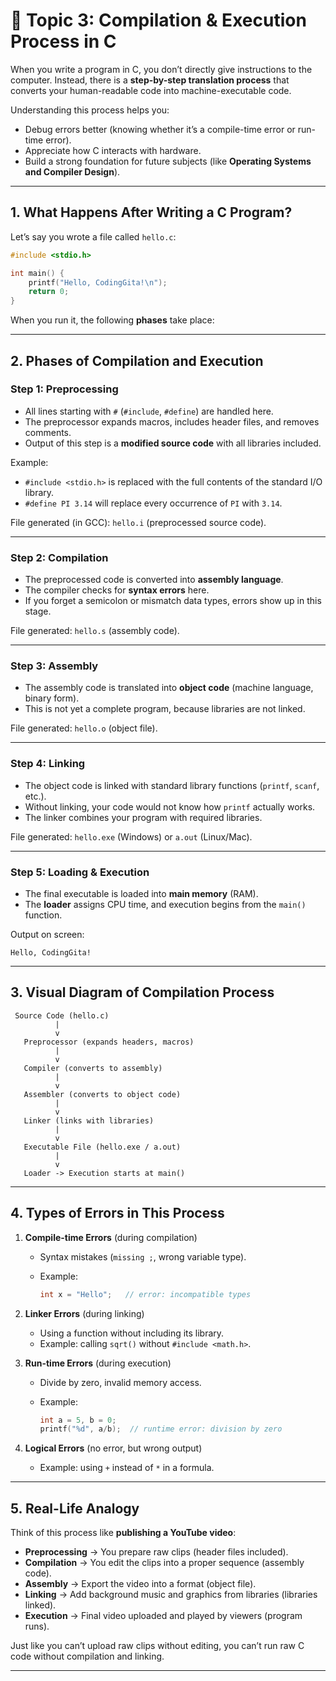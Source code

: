 # 📘 Topic 3: Compilation & Execution Process in C

When you write a program in C, you don’t directly give instructions to the computer. Instead, there is a **step-by-step translation process** that converts your human-readable code into machine-executable code.

Understanding this process helps you:

* Debug errors better (knowing whether it’s a compile-time error or run-time error).
* Appreciate how C interacts with hardware.
* Build a strong foundation for future subjects (like **Operating Systems and Compiler Design**).

---

## 1. What Happens After Writing a C Program?

Let’s say you wrote a file called `hello.c`:

```c
#include <stdio.h>

int main() {
    printf("Hello, CodingGita!\n");
    return 0;
}
```

When you run it, the following **phases** take place:

---

## 2. Phases of Compilation and Execution

### **Step 1: Preprocessing**

* All lines starting with `#` (`#include`, `#define`) are handled here.
* The preprocessor expands macros, includes header files, and removes comments.
* Output of this step is a **modified source code** with all libraries included.

Example:

* `#include <stdio.h>` is replaced with the full contents of the standard I/O library.
* `#define PI 3.14` will replace every occurrence of `PI` with `3.14`.

File generated (in GCC): `hello.i` (preprocessed source code).

---

### **Step 2: Compilation**

* The preprocessed code is converted into **assembly language**.
* The compiler checks for **syntax errors** here.
* If you forget a semicolon or mismatch data types, errors show up in this stage.

File generated: `hello.s` (assembly code).

---

### **Step 3: Assembly**

* The assembly code is translated into **object code** (machine language, binary form).
* This is not yet a complete program, because libraries are not linked.

File generated: `hello.o` (object file).

---

### **Step 4: Linking**

* The object code is linked with standard library functions (`printf`, `scanf`, etc.).
* Without linking, your code would not know how `printf` actually works.
* The linker combines your program with required libraries.

File generated: `hello.exe` (Windows) or `a.out` (Linux/Mac).

---

### **Step 5: Loading & Execution**

* The final executable is loaded into **main memory** (RAM).
* The **loader** assigns CPU time, and execution begins from the `main()` function.

Output on screen:

```
Hello, CodingGita!
```

---

## 3. Visual Diagram of Compilation Process

```
 Source Code (hello.c)
          |
          v
   Preprocessor (expands headers, macros)
          |
          v
   Compiler (converts to assembly)
          |
          v
   Assembler (converts to object code)
          |
          v
   Linker (links with libraries)
          |
          v
   Executable File (hello.exe / a.out)
          |
          v
   Loader -> Execution starts at main()
```

---

## 4. Types of Errors in This Process

1. **Compile-time Errors** (during compilation)

   * Syntax mistakes (`missing ;`, wrong variable type).
   * Example:

     ```c
     int x = "Hello";   // error: incompatible types
     ```

2. **Linker Errors** (during linking)

   * Using a function without including its library.
   * Example: calling `sqrt()` without `#include <math.h>`.

3. **Run-time Errors** (during execution)

   * Divide by zero, invalid memory access.
   * Example:

     ```c
     int a = 5, b = 0;
     printf("%d", a/b);  // runtime error: division by zero
     ```

4. **Logical Errors** (no error, but wrong output)

   * Example: using `+` instead of `*` in a formula.

---

## 5. Real-Life Analogy

Think of this process like **publishing a YouTube video**:

* **Preprocessing** → You prepare raw clips (header files included).
* **Compilation** → You edit the clips into a proper sequence (assembly code).
* **Assembly** → Export the video into a format (object file).
* **Linking** → Add background music and graphics from libraries (libraries linked).
* **Execution** → Final video uploaded and played by viewers (program runs).

Just like you can’t upload raw clips without editing, you can’t run raw C code without compilation and linking.

---
